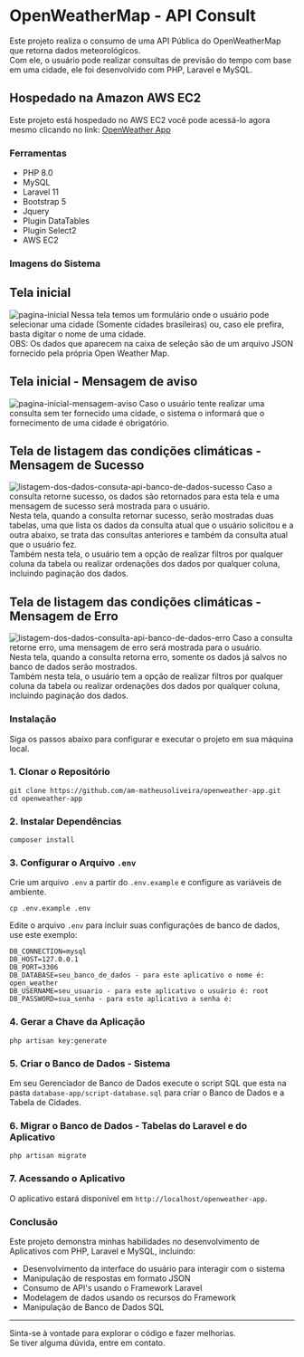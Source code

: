 # OpenWeatherMap - API Consult

Este projeto realiza o consumo de uma API Pública do OpenWeatherMap que retorna dados meteorológicos.</br>
Com ele, o usuário pode realizar consultas de previsão do tempo com base em uma cidade, ele foi desenvolvido com PHP, Laravel e MySQL. 

## Hospedado na Amazon AWS EC2
Este projeto está hospedado no AWS EC2 você pode acessá-lo agora mesmo clicando no link: [OpenWeather App](http://ec2-52-67-60-157.sa-east-1.compute.amazonaws.com/openweather-app) 

### Ferramentas
* PHP 8.0
* MySQL
* Laravel 11
* Bootstrap 5
* Jquery
* Plugin DataTables
* Plugin Select2
* AWS EC2

### Imagens do Sistema
## Tela inicial
![pagina-inicial](https://github.com/user-attachments/assets/571544ab-2ce1-4436-b033-b847d93246a1)
Nessa tela temos um formulário onde o usuário pode selecionar uma cidade (Somente cidades brasileiras) ou, caso ele prefira, basta digitar o nome de uma cidade.</br>
OBS: Os dados que aparecem na caixa de seleção são de um arquivo JSON fornecido pela própria Open Weather Map.

## Tela inicial - Mensagem de aviso
![pagina-inicial-mensagem-aviso](https://github.com/user-attachments/assets/5c327634-2117-44df-b326-9f3328cde800)
Caso o usuário tente realizar uma consulta sem ter fornecido uma cidade, o sistema o informará que o fornecimento de uma cidade é obrigatório.

## Tela de listagem das condições climáticas - Mensagem de Sucesso
![listagem-dos-dados-consuta-api-banco-de-dados-sucesso](https://github.com/user-attachments/assets/a4cfd2f4-1e62-4d9f-be00-b2259f6b43be)
Caso a consulta retorne sucesso, os dados são retornados para esta tela e uma mensagem de sucesso será mostrada para o usuário.</br>
Nesta tela, quando a consulta retornar sucesso, serão mostradas duas tabelas, uma que lista os dados da consulta atual que o usuário solicitou e a outra abaixo, se trata das consultas anteriores e também da consulta atual que o usuário fez.</br>
Também nesta tela, o usuário tem a opção de realizar filtros por qualquer coluna da tabela ou realizar ordenações dos dados por qualquer coluna, incluindo paginação dos dados.

## Tela de listagem das condições climáticas - Mensagem de Erro
![listagem-dos-dados-consulta-api-banco-de-dados-erro](https://github.com/user-attachments/assets/9d2ec223-55b1-4c5f-8301-c4d9d5f47371)
Caso a consulta retorne erro, uma mensagem de erro será mostrada para o usuário.</br>
Nesta tela, quando a consulta retorna erro, somente os dados já salvos no banco de dados serão mostrados.</br>
Também nesta tela, o usuário tem a opção de realizar filtros por qualquer coluna da tabela ou realizar ordenações dos dados por qualquer coluna, incluindo paginação dos dados.

### Instalação
Siga os passos abaixo para configurar e executar o projeto em sua máquina local.
### 1. Clonar o Repositório
```
git clone https://github.com/am-matheusoliveira/openweather-app.git
cd openweather-app
```
### 2. Instalar Dependências
```
composer install
```
### 3. Configurar o Arquivo `.env`
Crie um arquivo `.env` a partir do `.env.example` e configure as variáveis de ambiente.</br>
```
cp .env.example .env
```
Edite o arquivo `.env` para incluir suas configurações de banco de dados, use este exemplo:
```
DB_CONNECTION=mysql
DB_HOST=127.0.0.1
DB_PORT=3306
DB_DATABASE=seu_banco_de_dados - para este aplicativo o nome é: open_weather
DB_USERNAME=seu_usuario - para este aplicativo o usuário é: root
DB_PASSWORD=sua_senha - para este aplicativo a senha é: 
```
### 4. Gerar a Chave da Aplicação
```
php artisan key:generate
```
### 5. Criar o Banco de Dados - Sistema
Em seu Gerenciador de Banco de Dados execute o script SQL que esta na pasta `database-app/script-database.sql` para criar o Banco de Dados e a Tabela de Cidades.

### 6. Migrar o Banco de Dados - Tabelas do Laravel e do Aplicativo
```
php artisan migrate
```
### 7. Acessando o Aplicativo
O aplicativo estará disponível em `http://localhost/openweather-app`.<br>

### Conclusão

Este projeto demonstra minhas habilidades no desenvolvimento de Aplicativos com PHP, Laravel e MySQL, incluindo:
* Desenvolvimento da interface do usuário para interagir com o sistema
* Manipulação de respostas em formato JSON
* Consumo de API's usando o Framework Laravel
* Modelagem de dados usando os recursos do Framework
* Manipulação de Banco de Dados SQL
---
Sinta-se à vontade para explorar o código e fazer melhorias.<br>
Se tiver alguma dúvida, entre em contato.
